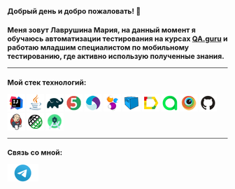 ### Добрый день и добро пожаловать! :wave:
### Меня зовут Лаврушина Мария, на данный момент я обучаюсь автоматизации тестирования на курсах [QA.guru](https://qa.guru/) и работаю младшим специалистом по мобильному тестированию, где активно использую полученные знания.
***
### Мой стек технологий:
![](img/Intelij_IDEA.png "IntelliJ IDEA")
![](img/Java.png "Java")
![](img/Gradle.png "Gradle")
![](img/JUnit5.png "JUnit5")
![](img/Appium.png "Appium")
![](img/Selenide.png "Selenide")
![](img/Selenoid.png "Selenoid")
![](img/Allure_Report.png "Allure")
![](img/allureTestOps.png "AllureTestOps")
![](img/Browserstack.png "Browserstack")
![](img/Github.png "GitHub")
![](img/Jenkins.png "Jenkins")
![](img/Rest-Assured.png "Rest-Assured")
![](img/AndroidStudio.png "Android Studio")
***
### Связь со мной:

[![](img/Telegram.png "Telegram")](https://t.me/ioomoon)





